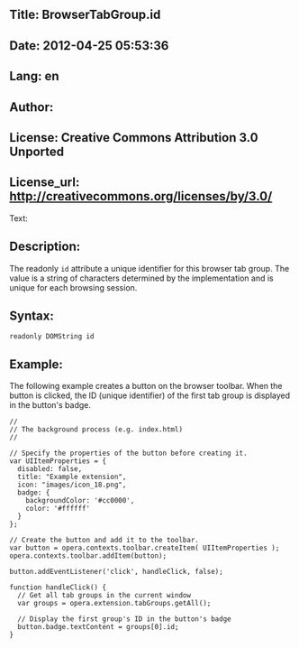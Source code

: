 Title: BrowserTabGroup.id
----
Date: 2012-04-25 05:53:36
----
Lang: en
----
Author: 
----
License: Creative Commons Attribution 3.0 Unported
----
License_url: http://creativecommons.org/licenses/by/3.0/
----
Text:

<h2>Description:</h2>

<p>The readonly <code>id</code> attribute a unique identifier for this browser tab group. The value is a string of characters determined by the implementation and is unique for each browsing session.</p>

<h2>Syntax:</h2>

<p><code>readonly DOMString id</code></p>

<h2>Example:</h2>

<p>The following example creates a button on the browser toolbar. When the button is clicked, the ID (unique identifier) of the first tab group is displayed in the button&#39;s badge.</p>

<pre><code>//
// The background process (e.g. index.html)
//

// Specify the properties of the button before creating it.
var UIItemProperties = {
  disabled: false,
  title: &quot;Example extension&quot;,
  icon: &quot;images/icon_18.png&quot;,
  badge: {
    backgroundColor: &#39;#cc0000&#39;,
    color: &#39;#ffffff&#39;
  }
};

// Create the button and add it to the toolbar.
var button = opera.contexts.toolbar.createItem( UIItemProperties );  
opera.contexts.toolbar.addItem(button);

button.addEventListener(&#39;click&#39;, handleClick, false);

function handleClick() {
  // Get all tab groups in the current window
  var groups = opera.extension.tabGroups.getAll();
  
  // Display the first group&#39;s ID in the button&#39;s badge
  button.badge.textContent = groups[0].id;
}</code></pre>


